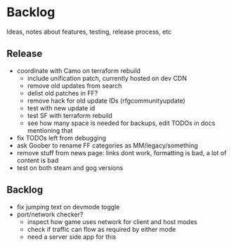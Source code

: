 # Backlog

Ideas, notes about features, testing, release process, etc

## Release

* coordinate with Camo on terraform rebuild
  * include unification patch, currently hosted on dev CDN
  * remove old updates from search
  * delist old patches in FF?
  * remove hack for old update IDs (rfgcommunityupdate)
  * test with new update id
  * test SF with terraform rebuild
  * see how many space is needed for backups, edit TODOs in docs mentioning that
* fix TODOs left from debugging
* ask Goober to rename FF categories as MM/legacy/something
* remove stuff from news page: links dont work, formatting is bad, a lot of content is bad
* test on both steam and gog versions

## Backlog

* fix jumping text on devmode toggle
* port/network checker?
  * inspect how game uses network for client and host modes
  * check if traffic can flow as required by either mode
  * need a server side app for this
